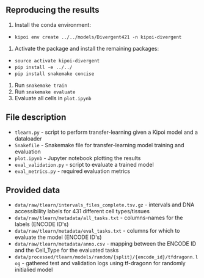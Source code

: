 ## Reproducing the results

1. Install the conda environment: 
  - `kipoi env create ../../models/Divergent421 -n kipoi-divergent`
1. Activate the package and install the remaining packages:
  - `source activate kipoi-divergent`
  - `pip install -e ../../`
  - `pip install snakemake concise`
1. Run `snakemake train`
1. Run `snakemake evaluate`
1. Evaluate all cells in `plot.ipynb`


## File description

- `tlearn.py` - script to perform transfer-learning given a Kipoi model and a dataloader
- `Snakefile` - Snakemake file for transfer-learning model training and evaluation
- `plot.ipynb` - Jupyter notebook plotting the results
- `eval_validation.py` - script to evaluate a trained model
- `eval_metrics.py` - required evaluation metrics

## Provided data

- `data/raw/tlearn/intervals_files_complete.tsv.gz` - intervals and DNA accessibility labels for 431 different cell types/tissues
- `data/raw/tlearn/metadata/all_tasks.txt` - columns-names for the labels (ENCODE ID's)
- `data/raw/tlearn/metadata/eval_tasks.txt` - columns for which to evaluate the model (ENCODE ID's)
- `data/raw/tlearn/metadata/anno.csv` - mapping between the ENCODE ID and the Cell_Type for the evaluated tasks
- `data/processed/tlearn/models/random/{split}/{encode_id}/tfdragonn.log` - gathered test and validation logs using tf-dragonn for randomly initialied model
